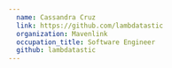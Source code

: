 ```yaml
---
  name: Cassandra Cruz
  link: https://github.com/lambdatastic
  organization: Mavenlink
  occupation_title: Software Engineer
  github: lambdatastic
---
```

